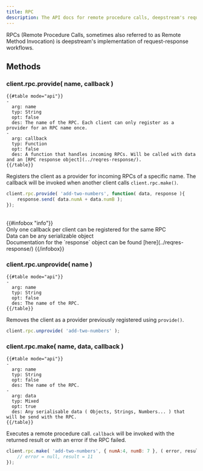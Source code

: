```yaml
---
title: RPC
description: The API docs for remote procedure calls, deepstream's request-response mechanism
---
```


RPCs (Remote Procedure Calls, sometimes also referred to as Remote Method Invocation) is deepstream's implementation of request-response workflows.

## Methods

### client.rpc.provide( name, callback )
```
{{#table mode="api"}}
-
  arg: name
  typ: String
  opt: false
  des: The name of the RPC. Each client can only register as a provider for an RPC name once.
-
  arg: callback
  typ: Function
  opt: false
  des: A function that handles incoming RPCs. Will be called with data and an [RPC response object](../reqres-response/).
{{/table}}
```

Registers the client as a provider for incoming RPCs of a specific name. The callback will be invoked when another client calls `client.rpc.make()`.

```javascript
client.rpc.provide( 'add-two-numbers', function( data, response ){
    response.send( data.numA + data.numB );
});
```
<br/>
{{#infobox "info"}}
<br/>Only one callback per client can be registered for the same RPC
<br/>Data can be any serializable object
<br/>Documentation for the `response` object can be found [here](../reqres-response/)
{{/infobox}}

### client.rpc.unprovide( name )
```
{{#table mode="api"}}
-
  arg: name
  typ: String
  opt: false
  des: The name of the RPC.
{{/table}}
```

Removes the client as a provider previously registered using `provide()`.

```javascript
client.rpc.unprovide( 'add-two-numbers' );
```

### client.rpc.make( name, data, callback )
```
{{#table mode="api"}}
-
  arg: name
  typ: String
  opt: false
  des: The name of the RPC.
-
  arg: data
  typ: Mixed
  opt: true
  des: Any serialisable data ( Objects, Strings, Numbers... ) that will be send with the RPC.
{{/table}}
```

Executes a remote procedure call. `callback` will be invoked with the returned result or with an error if the RPC failed.

```javascript
client.rpc.make( 'add-two-numbers', { numA:4, numB: 7 }, ( error, result ) => {
    // error = null, result = 11
});
```
